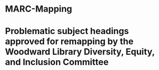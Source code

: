 # MARC-Mapping
# Problematic subject headings approved for remapping by the Woodward Library Diversity, Equity, and Inclusion Committee

